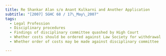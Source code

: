 ```yaml
---
title: Re Shankar Alan s/o Anant Kulkarni and Another Application 
subtitle: "[2007] SGHC 68 / 17\_May\_2007"
tags:
  - Legal Profession
  - Disciplinary procedures
  - Findings of disciplinary committee quashed by High Court
  - Whether costs should be ordered against Law Society for withdrawal of originating summons issued to respondent to show cause
  - Whether order of costs may be made against disciplinary committee

---
```


